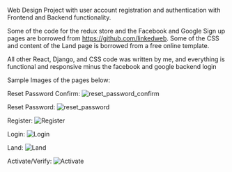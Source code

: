 Web Design Project with user account registration and authentication with Frontend and Backend functionality.

Some of the code for the redux store and the Facebook and Google Sign up pages are borrowed from https://github.com/linkedweb.
Some of the CSS and content of the Land page is borrowed from a free online template.

All other React, Django, and CSS code was written by me, and everything is functional and responsive minus the facebook and google backend login

Sample Images of the pages below: 

Reset Password Confirm: 
![reset_password_confirm](https://github.com/woods0813/Web-Design/assets/114941826/098cb142-5917-4ceb-9914-9e158d1362df)

Reset Password: 
![reset_password](https://github.com/woods0813/Web-Design/assets/114941826/2ce12219-584f-4cc4-8e8d-b93bb0f77463)

Register: 
![Register](https://github.com/woods0813/Web-Design/assets/114941826/a91362a1-e6ad-418a-9929-4fb48a93b3c5)

Login: 
![Login](https://github.com/woods0813/Web-Design/assets/114941826/cca21e5e-e860-4513-94fd-aa713f8fa65e)

Land: 
![Land](https://github.com/woods0813/Web-Design/assets/114941826/5a43080e-a2a6-4836-8c9d-4dc97aae88cb)

Activate/Verify: 
![Activate](https://github.com/woods0813/Web-Design/assets/114941826/14988534-8e9f-45cd-8c42-7134f53ce31b)

